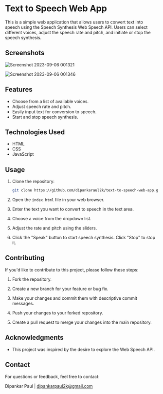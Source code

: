 # Text to Speech Web App

This is a simple web application that allows users to convert text into speech using the Speech Synthesis Web Speech API. Users can select different voices, adjust the speech rate and pitch, and initiate or stop the speech synthesis.

## Screenshots

![Screenshot 2023-09-06 001321](https://github.com/dipankarpaul2k/Text-to-Speech/assets/136841290/65c40c1e-7405-4efa-97ea-25cd02345467)


![Screenshot 2023-09-06 001346](https://github.com/dipankarpaul2k/Text-to-Speech/assets/136841290/47605794-51fe-4759-9090-a6d8fd066e9f)


## Features

- Choose from a list of available voices.
- Adjust speech rate and pitch.
- Easily input text for conversion to speech.
- Start and stop speech synthesis.

## Technologies Used

- HTML
- CSS
- JavaScript

## Usage

1. Clone the repository:

   ```bash
   git clone https://github.com/dipankaraul2k/text-to-speech-web-app.git
   ```

2. Open the `index.html` file in your web browser.

3. Enter the text you want to convert to speech in the text area.

4. Choose a voice from the dropdown list.

5. Adjust the rate and pitch using the sliders.

6. Click the "Speak" button to start speech synthesis. Click "Stop" to stop it.

## Contributing

If you'd like to contribute to this project, please follow these steps:

1. Fork the repository.

2. Create a new branch for your feature or bug fix.

3. Make your changes and commit them with descriptive commit messages.

4. Push your changes to your forked repository.

5. Create a pull request to merge your changes into the main repository.

## Acknowledgments

- This project was inspired by the desire to explore the Web Speech API.

## Contact

For questions or feedback, feel free to contact:

Dipankar Paul | [dipankarpaul2k@gmail.com](dipankarpaul2k@gmail.com)
